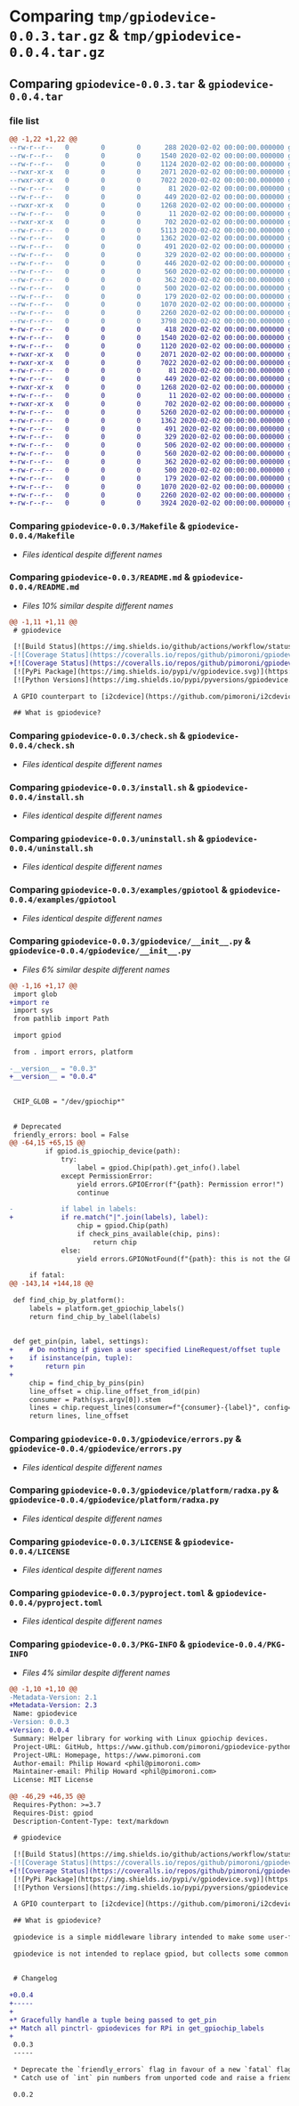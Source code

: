 # Comparing `tmp/gpiodevice-0.0.3.tar.gz` & `tmp/gpiodevice-0.0.4.tar.gz`

## Comparing `gpiodevice-0.0.3.tar` & `gpiodevice-0.0.4.tar`

### file list

```diff
@@ -1,22 +1,22 @@
--rw-r--r--   0        0        0      288 2020-02-02 00:00:00.000000 gpiodevice-0.0.3/CHANGELOG.md
--rw-r--r--   0        0        0     1540 2020-02-02 00:00:00.000000 gpiodevice-0.0.3/Makefile
--rw-r--r--   0        0        0     1124 2020-02-02 00:00:00.000000 gpiodevice-0.0.3/README.md
--rwxr-xr-x   0        0        0     2071 2020-02-02 00:00:00.000000 gpiodevice-0.0.3/check.sh
--rwxr-xr-x   0        0        0     7022 2020-02-02 00:00:00.000000 gpiodevice-0.0.3/install.sh
--rw-r--r--   0        0        0       81 2020-02-02 00:00:00.000000 gpiodevice-0.0.3/requirements-dev.txt
--rw-r--r--   0        0        0      449 2020-02-02 00:00:00.000000 gpiodevice-0.0.3/tox.ini
--rwxr-xr-x   0        0        0     1268 2020-02-02 00:00:00.000000 gpiodevice-0.0.3/uninstall.sh
--rw-r--r--   0        0        0       11 2020-02-02 00:00:00.000000 gpiodevice-0.0.3/examples/README.md
--rwxr-xr-x   0        0        0      702 2020-02-02 00:00:00.000000 gpiodevice-0.0.3/examples/gpiotool
--rw-r--r--   0        0        0     5113 2020-02-02 00:00:00.000000 gpiodevice-0.0.3/gpiodevice/__init__.py
--rw-r--r--   0        0        0     1362 2020-02-02 00:00:00.000000 gpiodevice-0.0.3/gpiodevice/errors.py
--rw-r--r--   0        0        0      491 2020-02-02 00:00:00.000000 gpiodevice-0.0.3/gpiodevice/platform/__init__.py
--rw-r--r--   0        0        0      329 2020-02-02 00:00:00.000000 gpiodevice-0.0.3/gpiodevice/platform/alienware.py
--rw-r--r--   0        0        0      446 2020-02-02 00:00:00.000000 gpiodevice-0.0.3/gpiodevice/platform/pi.py
--rw-r--r--   0        0        0      560 2020-02-02 00:00:00.000000 gpiodevice-0.0.3/gpiodevice/platform/radxa.py
--rw-r--r--   0        0        0      362 2020-02-02 00:00:00.000000 gpiodevice-0.0.3/tests/conftest.py
--rw-r--r--   0        0        0      500 2020-02-02 00:00:00.000000 gpiodevice-0.0.3/tests/test_features.py
--rw-r--r--   0        0        0      179 2020-02-02 00:00:00.000000 gpiodevice-0.0.3/.gitignore
--rw-r--r--   0        0        0     1070 2020-02-02 00:00:00.000000 gpiodevice-0.0.3/LICENSE
--rw-r--r--   0        0        0     2260 2020-02-02 00:00:00.000000 gpiodevice-0.0.3/pyproject.toml
--rw-r--r--   0        0        0     3798 2020-02-02 00:00:00.000000 gpiodevice-0.0.3/PKG-INFO
+-rw-r--r--   0        0        0      418 2020-02-02 00:00:00.000000 gpiodevice-0.0.4/CHANGELOG.md
+-rw-r--r--   0        0        0     1540 2020-02-02 00:00:00.000000 gpiodevice-0.0.4/Makefile
+-rw-r--r--   0        0        0     1120 2020-02-02 00:00:00.000000 gpiodevice-0.0.4/README.md
+-rwxr-xr-x   0        0        0     2071 2020-02-02 00:00:00.000000 gpiodevice-0.0.4/check.sh
+-rwxr-xr-x   0        0        0     7022 2020-02-02 00:00:00.000000 gpiodevice-0.0.4/install.sh
+-rw-r--r--   0        0        0       81 2020-02-02 00:00:00.000000 gpiodevice-0.0.4/requirements-dev.txt
+-rw-r--r--   0        0        0      449 2020-02-02 00:00:00.000000 gpiodevice-0.0.4/tox.ini
+-rwxr-xr-x   0        0        0     1268 2020-02-02 00:00:00.000000 gpiodevice-0.0.4/uninstall.sh
+-rw-r--r--   0        0        0       11 2020-02-02 00:00:00.000000 gpiodevice-0.0.4/examples/README.md
+-rwxr-xr-x   0        0        0      702 2020-02-02 00:00:00.000000 gpiodevice-0.0.4/examples/gpiotool
+-rw-r--r--   0        0        0     5260 2020-02-02 00:00:00.000000 gpiodevice-0.0.4/gpiodevice/__init__.py
+-rw-r--r--   0        0        0     1362 2020-02-02 00:00:00.000000 gpiodevice-0.0.4/gpiodevice/errors.py
+-rw-r--r--   0        0        0      491 2020-02-02 00:00:00.000000 gpiodevice-0.0.4/gpiodevice/platform/__init__.py
+-rw-r--r--   0        0        0      329 2020-02-02 00:00:00.000000 gpiodevice-0.0.4/gpiodevice/platform/alienware.py
+-rw-r--r--   0        0        0      506 2020-02-02 00:00:00.000000 gpiodevice-0.0.4/gpiodevice/platform/pi.py
+-rw-r--r--   0        0        0      560 2020-02-02 00:00:00.000000 gpiodevice-0.0.4/gpiodevice/platform/radxa.py
+-rw-r--r--   0        0        0      362 2020-02-02 00:00:00.000000 gpiodevice-0.0.4/tests/conftest.py
+-rw-r--r--   0        0        0      500 2020-02-02 00:00:00.000000 gpiodevice-0.0.4/tests/test_features.py
+-rw-r--r--   0        0        0      179 2020-02-02 00:00:00.000000 gpiodevice-0.0.4/.gitignore
+-rw-r--r--   0        0        0     1070 2020-02-02 00:00:00.000000 gpiodevice-0.0.4/LICENSE
+-rw-r--r--   0        0        0     2260 2020-02-02 00:00:00.000000 gpiodevice-0.0.4/pyproject.toml
+-rw-r--r--   0        0        0     3924 2020-02-02 00:00:00.000000 gpiodevice-0.0.4/PKG-INFO
```

### Comparing `gpiodevice-0.0.3/Makefile` & `gpiodevice-0.0.4/Makefile`

 * *Files identical despite different names*

### Comparing `gpiodevice-0.0.3/README.md` & `gpiodevice-0.0.4/README.md`

 * *Files 10% similar despite different names*

```diff
@@ -1,11 +1,11 @@
 # gpiodevice
 
 [![Build Status](https://img.shields.io/github/actions/workflow/status/pimoroni/gpiodevice-python/test.yml?branch=main)](https://github.com/pimoroni/gpiodevice-python/actions/workflows/test.yml)
-[![Coverage Status](https://coveralls.io/repos/github/pimoroni/gpiodevice-python/badge.svg?branch=master)](https://coveralls.io/github/pimoroni/gpiodevice-python?branch=master)
+[![Coverage Status](https://coveralls.io/repos/github/pimoroni/gpiodevice-python/badge.svg?branch=main)](https://coveralls.io/github/pimoroni/gpiodevice-python?branch=main)
 [![PyPi Package](https://img.shields.io/pypi/v/gpiodevice.svg)](https://pypi.python.org/pypi/gpiodevice)
 [![Python Versions](https://img.shields.io/pypi/pyversions/gpiodevice.svg)](https://pypi.python.org/pypi/gpiodevice)
 
 A GPIO counterpart to [i2cdevice](https://github.com/pimoroni/i2cdevice-python), generated from [the Pimoroni Python Boilerplate](https://github.com/pimoroni/boilerplate-python).
 
 ## What is gpiodevice?
```

### Comparing `gpiodevice-0.0.3/check.sh` & `gpiodevice-0.0.4/check.sh`

 * *Files identical despite different names*

### Comparing `gpiodevice-0.0.3/install.sh` & `gpiodevice-0.0.4/install.sh`

 * *Files identical despite different names*

### Comparing `gpiodevice-0.0.3/uninstall.sh` & `gpiodevice-0.0.4/uninstall.sh`

 * *Files identical despite different names*

### Comparing `gpiodevice-0.0.3/examples/gpiotool` & `gpiodevice-0.0.4/examples/gpiotool`

 * *Files identical despite different names*

### Comparing `gpiodevice-0.0.3/gpiodevice/__init__.py` & `gpiodevice-0.0.4/gpiodevice/__init__.py`

 * *Files 6% similar despite different names*

```diff
@@ -1,16 +1,17 @@
 import glob
+import re
 import sys
 from pathlib import Path
 
 import gpiod
 
 from . import errors, platform
 
-__version__ = "0.0.3"
+__version__ = "0.0.4"
 
 
 CHIP_GLOB = "/dev/gpiochip*"
 
 
 # Deprecated
 friendly_errors: bool = False
@@ -64,15 +65,15 @@
         if gpiod.is_gpiochip_device(path):
             try:
                 label = gpiod.Chip(path).get_info().label
             except PermissionError:
                 yield errors.GPIOError(f"{path}: Permission error!")
                 continue
 
-            if label in labels:
+            if re.match("|".join(labels), label):
                 chip = gpiod.Chip(path)
                 if check_pins_available(chip, pins):
                     return chip
             else:
                 yield errors.GPIONotFound(f"{path}: this is not the GPIO we're looking for! ({label})")
 
     if fatal:
@@ -143,14 +144,18 @@
 
 def find_chip_by_platform():
     labels = platform.get_gpiochip_labels()
     return find_chip_by_label(labels)
 
 
 def get_pin(pin, label, settings):
+    # Do nothing if given a user specified LineRequest/offset tuple
+    if isinstance(pin, tuple):
+        return pin
+
     chip = find_chip_by_pins(pin)
     line_offset = chip.line_offset_from_id(pin)
     consumer = Path(sys.argv[0]).stem
     lines = chip.request_lines(consumer=f"{consumer}-{label}", config={line_offset: settings})
     return lines, line_offset
```

### Comparing `gpiodevice-0.0.3/gpiodevice/errors.py` & `gpiodevice-0.0.4/gpiodevice/errors.py`

 * *Files identical despite different names*

### Comparing `gpiodevice-0.0.3/gpiodevice/platform/radxa.py` & `gpiodevice-0.0.4/gpiodevice/platform/radxa.py`

 * *Files identical despite different names*

### Comparing `gpiodevice-0.0.3/LICENSE` & `gpiodevice-0.0.4/LICENSE`

 * *Files identical despite different names*

### Comparing `gpiodevice-0.0.3/pyproject.toml` & `gpiodevice-0.0.4/pyproject.toml`

 * *Files identical despite different names*

### Comparing `gpiodevice-0.0.3/PKG-INFO` & `gpiodevice-0.0.4/PKG-INFO`

 * *Files 4% similar despite different names*

```diff
@@ -1,10 +1,10 @@
-Metadata-Version: 2.1
+Metadata-Version: 2.3
 Name: gpiodevice
-Version: 0.0.3
+Version: 0.0.4
 Summary: Helper library for working with Linux gpiochip devices.
 Project-URL: GitHub, https://www.github.com/pimoroni/gpiodevice-python
 Project-URL: Homepage, https://www.pimoroni.com
 Author-email: Philip Howard <phil@pimoroni.com>
 Maintainer-email: Philip Howard <phil@pimoroni.com>
 License: MIT License
         
@@ -46,29 +46,35 @@
 Requires-Python: >=3.7
 Requires-Dist: gpiod
 Description-Content-Type: text/markdown
 
 # gpiodevice
 
 [![Build Status](https://img.shields.io/github/actions/workflow/status/pimoroni/gpiodevice-python/test.yml?branch=main)](https://github.com/pimoroni/gpiodevice-python/actions/workflows/test.yml)
-[![Coverage Status](https://coveralls.io/repos/github/pimoroni/gpiodevice-python/badge.svg?branch=master)](https://coveralls.io/github/pimoroni/gpiodevice-python?branch=master)
+[![Coverage Status](https://coveralls.io/repos/github/pimoroni/gpiodevice-python/badge.svg?branch=main)](https://coveralls.io/github/pimoroni/gpiodevice-python?branch=main)
 [![PyPi Package](https://img.shields.io/pypi/v/gpiodevice.svg)](https://pypi.python.org/pypi/gpiodevice)
 [![Python Versions](https://img.shields.io/pypi/pyversions/gpiodevice.svg)](https://pypi.python.org/pypi/gpiodevice)
 
 A GPIO counterpart to [i2cdevice](https://github.com/pimoroni/i2cdevice-python), generated from [the Pimoroni Python Boilerplate](https://github.com/pimoroni/boilerplate-python).
 
 ## What is gpiodevice?
 
 gpiodevice is a simple middleware library intended to make some user-facing aspects of interfacing with Linux's GPIO character device ABI (via gpiod) simpler and friendlier.
 
 gpiodevice is not intended to replace gpiod, but collects some common patterns into a reusable library for GPIO-based Python projects.
 
 
 # Changelog
 
+0.0.4
+-----
+
+* Gracefully handle a tuple being passed to get_pin
+* Match all pinctrl- gpiodevices for RPi in get_gpiochip_labels
+
 0.0.3
 -----
 
 * Deprecate the `friendly_errors` flag in favour of a new `fatal` flag on methods
 * Catch use of `int` pin numbers from unported code and raise a friendly error
 
 0.0.2
```

